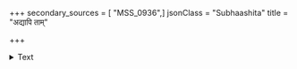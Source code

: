+++
secondary_sources = [ "MSS_0936",]
jsonClass = "Subhaashita"
title = "अद्यापि ताम्"

+++

<details><summary>Text</summary>

अद्यापि तां सुनिपुणं यतता मयापि दृष्टं न यत्सदृशतो वदनं कदाचित्।  
सौन्दर्यनिर्जितरति द्विजराजकान्ति कान्तामिहातिविमलत्वमहागुणेन॥
</details>

